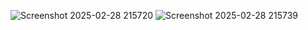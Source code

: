 ![Screenshot 2025-02-28 215720](https://github.com/user-attachments/assets/9b9a90af-8682-4691-b631-ddf3965b6dcd)
![Screenshot 2025-02-28 215739](https://github.com/user-attachments/assets/9a3b9fe2-0bab-434a-a35a-f8733427d072)
